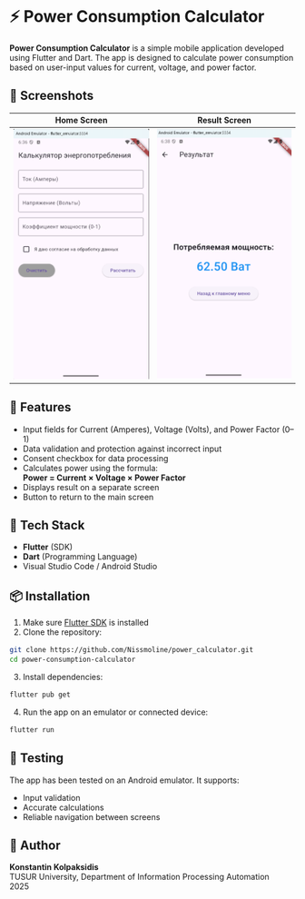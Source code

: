 # ⚡ Power Consumption Calculator

**Power Consumption Calculator** is a simple mobile application developed using Flutter and Dart. The app is designed to calculate power consumption based on user-input values for current, voltage, and power factor.

## 📱 Screenshots

| Home Screen | Result Screen |
|-------------|----------------|
| ![Home Screen](https://github.com/Nissmoline/power_calculator/blob/main/home_screen.bmp) | ![Result Screen](https://github.com/Nissmoline/power_calculator/blob/main/result.bmp) |


## 🚀 Features

- Input fields for Current (Amperes), Voltage (Volts), and Power Factor (0–1)
- Data validation and protection against incorrect input
- Consent checkbox for data processing
- Calculates power using the formula:  
  **Power = Current × Voltage × Power Factor**
- Displays result on a separate screen
- Button to return to the main screen

## 🧩 Tech Stack

- **Flutter** (SDK)
- **Dart** (Programming Language)
- Visual Studio Code / Android Studio

## 📦 Installation

1. Make sure [Flutter SDK](https://flutter.dev/docs/get-started/install) is installed
2. Clone the repository:

```bash
git clone https://github.com/Nissmoline/power_calculator.git
cd power-consumption-calculator
```

3. Install dependencies:

```bash
flutter pub get
```

4. Run the app on an emulator or connected device:

```bash
flutter run
```

## 🧪 Testing

The app has been tested on an Android emulator. It supports:

- Input validation
- Accurate calculations
- Reliable navigation between screens

## 📝 Author

**Konstantin Kolpaksidis**  
TUSUR University, Department of Information Processing Automation  
2025
